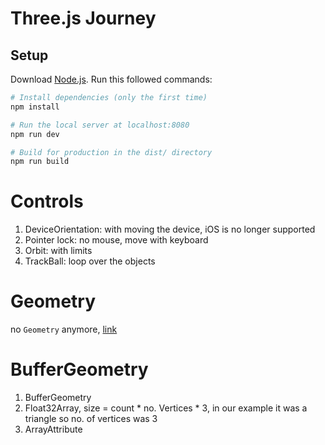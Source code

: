 # Three.js Journey

## Setup
Download [Node.js](https://nodejs.org/en/download/).
Run this followed commands:

``` bash
# Install dependencies (only the first time)
npm install

# Run the local server at localhost:8080
npm run dev

# Build for production in the dist/ directory
npm run build
```

# Controls

1. DeviceOrientation: with moving the device, iOS is no longer supported
2. Pointer lock: no mouse, move with keyboard
3. Orbit: with limits
4. TrackBall: loop over the objects

# Geometry

no `Geometry` anymore, [link](https://stackoverflow.com/questions/68000359/three-geometry-is-not-a-constructor)

# BufferGeometry

1. BufferGeometry
2. Float32Array, size = count * no. Vertices * 3, in our example it was a triangle so no. of vertices was 3
3. ArrayAttribute
